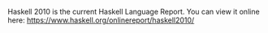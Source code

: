 Haskell 2010 is the current Haskell Language Report. You can view it online here: <https://www.haskell.org/onlinereport/haskell2010/>
